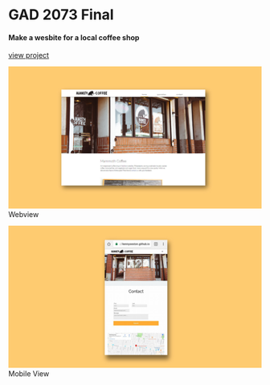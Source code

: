 # GAD 2073 Final

#### Make a wesbite for a local coffee shop

[view project](https://kennysexton.github.io/MammothCoffee/index.html)


![webview](img/web-view.jpg)
Webview



![mobileview](img/phone-view.jpg)
Mobile View
